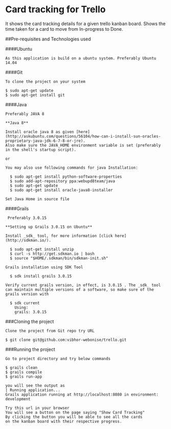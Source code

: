 # Card tracking for Trello

It shows the card tracking details for a given trello kanban board.
Shows the time taken for a card to move from In-progress to Done.

##Pre-requisites and Technologies used

####Ubuntu 

    As this application is build on a ubuntu system. Preferably Ubuntu 14.04
    
####Git

    To clone the project on your system
    
    $ sudo apt-get update
    $ sudo apt-get install git

####Java 

    Preferably JAVA 8

    **Java 8**

    Install oracle java 8 as given [here](http://askubuntu.com/questions/56104/how-can-i-install-sun-oracles-proprietary-java-jdk-6-7-8-or-jre).     
    Also make sure the JAVA_HOME environment variable is set (preferably in the shell's startup script).

    or

    You may also use following commands for java Installation:

      $ sudo apt-get install python-software-properties
      $ sudo add-apt-repository ppa:webupd8team/java
      $ sudo apt-get update
      $ sudo apt-get install oracle-java8-installer

    Set Java Home in source file

####Grails

     Preferably 3.0.15
    
    **Setting up Grails 3.0.15 on Ubuntu**

    Install _sdk_ tool, for more information [click here](http://sdkman.io/). 

      $ sudo apt-get install unzip
      $ curl -s http://get.sdkman.io | bash
      $ source "$HOME/.sdkman/bin/sdkman-init.sh"

    Grails installation using SDK Tool
   
      $ sdk install grails 3.0.15  
  
    Verify current grails version, in effect, is 3.0.15 . The _sdk_ tool can maintain multiple versions of a software, so make sure of the grails version with  
  
      $ sdk current    
        Using:    
        grails: 3.0.15    

###Cloning the project

    Clone the project from Git repo try URL 
    
    $ git clone git@github.com:vibhor-webonise/trello.git
    
###Running the project

    Go to project directory and try below commands
    
    $ grails clean
    $ grails compile
    $ grails run-app
    
    you will see the output as
    | Running application...
    Grails application running at http://localhost:8080 in environment: development
    
    Try this url in your browser
    You will see a button on the page saying "Show Card Tracking"
    By clicking the button you will be able to see all the cards 
    on the kanban board with their respective progress.
